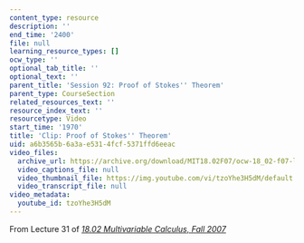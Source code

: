 ```yaml
---
content_type: resource
description: ''
end_time: '2400'
file: null
learning_resource_types: []
ocw_type: ''
optional_tab_title: ''
optional_text: ''
parent_title: 'Session 92: Proof of Stokes'' Theorem'
parent_type: CourseSection
related_resources_text: ''
resource_index_text: ''
resourcetype: Video
start_time: '1970'
title: 'Clip: Proof of Stokes'' Theorem'
uid: a6b3565b-6a3a-e531-4fcf-5371ffd6eeac
video_files:
  archive_url: https://archive.org/download/MIT18.02F07/ocw-18_02-f07-lec31_300k.mp4
  video_captions_file: null
  video_thumbnail_file: https://img.youtube.com/vi/tzoYhe3H5dM/default.jpg
  video_transcript_file: null
video_metadata:
  youtube_id: tzoYhe3H5dM
---
```


From Lecture 31 of [_18.02 Multivariable Calculus, Fall 2007_](/courses/18-02-multivariable-calculus-fall-2007/video_galleries/video-lectures)



